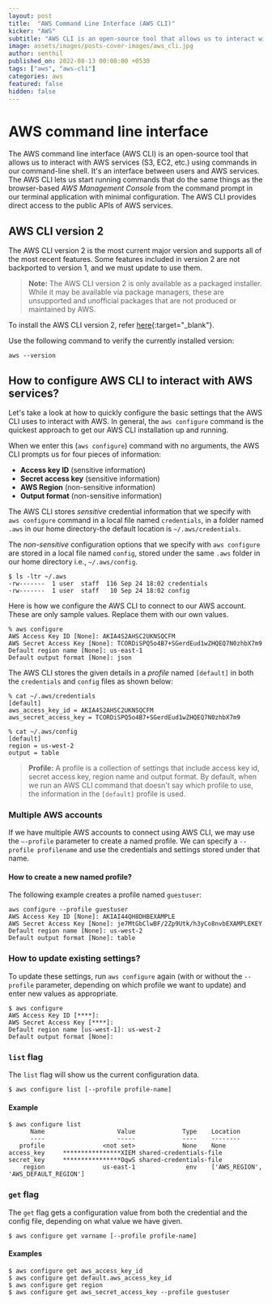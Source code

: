 ```yaml
---
layout: post
title:  "AWS Command Line Interface (AWS CLI)"
kicker: "AWS"
subtitle: "AWS CLI is an open-source tool that allows us to interact with AWS services using command-line shell commands."
image: assets/images/posts-cover-images/aws_cli.jpg
author: senthil
published_on: 2022-08-13 00:00:00 +0530
tags: ["aws", "aws-cli"]
categories: aws
featured: false
hidden: false
---
```


# AWS command line interface

The AWS command line interface (AWS CLI) is an open-source tool that allows us to interact with AWS services (S3, EC2, etc.) using commands in our command-line shell. It's an interface between users and AWS services. The AWS CLI lets us start running commands that do the same things as the browser-based *AWS Management Console* from the command prompt in our terminal application with minimal configuration. The AWS CLI provides direct access to the public APIs of AWS services.

## AWS CLI version 2

The AWS CLI version 2 is the most current major version and supports all of the most recent features. Some features included in version 2 are not backported to version 1, and we must update to use them.

> **Note:** The AWS CLI version 2 is only available as a packaged installer. While it may be available via package managers, these are unsupported and unofficial packages that are not produced or maintained by AWS.

To install the AWS CLI version 2, refer [here](https://docs.aws.amazon.com/cli/latest/userguide/getting-started-install.html){:target="_blank"}.

Use the following command to verify the currently installed version:

```shell
aws --version
```

## How to configure AWS CLI to interact with AWS services?

Let's take a look at how to quickly configure the basic settings that the AWS CLI uses to interact with AWS. In general, the `aws configure` command is the quickest approach to get our AWS CLI installation up and running.

When we enter this (`aws configure`) command with no arguments, the AWS CLI prompts us for four pieces of information:

- **Access key ID** (sensitive information)
- **Secret access key** (sensitive information)
- **AWS Region** (non-sensitive information)
- **Output format** (non-sensitive information)

The AWS CLI stores *sensitive* credential information that we specify with `aws configure` command in a local file named `credentials`, in a folder named `.aws` in our home directory-the default location is `~/.aws/credentials`. 

The *non-sensitive* configuration options that we specify with `aws configure` are stored in a local file named `config`, stored under the same `.aws` folder in our home directory i.e., `~/.aws/config`.

```shell
$ ls -ltr ~/.aws
-rw-------  1 user  staff  116 Sep 24 18:02 credentials
-rw-------  1 user  staff   10 Sep 24 18:02 config
```

Here is how we configure the AWS CLI to connect to our AWS account. These are only sample values. Replace them with our own values.

```shell
% aws configure
AWS Access Key ID [None]: AKIA4S2AHSC2UKNSQCFM
AWS Secret Access Key [None]: TCORDiSPQ5o4B7+SGerdEud1wZHQEQ7N0zhbX7m9
Default region name [None]: us-east-1
Default output format [None]: json
```

The AWS CLI stores the given details in a *profile* named `[default]` in both the `credentials` and `config` files as shown below: 

```shell
% cat ~/.aws/credentials
[default]
aws_access_key_id = AKIA4S2AHSC2UKNSQCFM
aws_secret_access_key = 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
```

```shell
% cat ~/.aws/config
[default]
region = us-west-2
output = table
```

> **Profile:** A profile is a collection of settings that include access key id, secret access key, region name and output format. By default, when we run an AWS CLI command that doesn't say which profile to use, the information in the `[default]` profile is used.

### Multiple AWS accounts

If we have multiple AWS accounts to connect using AWS CLI, we may use the `—-profile` parameter to create a named profile. We can specify a `--profile profilename` and use the credentials and settings stored under that name.

#### How to create a new named profile?

The following example creates a profile named `guestuser`:

```shell
aws configure --profile guestuser
AWS Access Key ID [None]: AKIAI44QH8DHBEXAMPLE
AWS Secret Access Key [None]: je7MtGbClwBF/2Zp9Utk/h3yCo8nvbEXAMPLEKEY
Default region name [None]: us-west-2
Default output format [None]: table
```

### How to update existing settings?

To update these settings, run `aws configure` again (with or without the `--profile` parameter, depending on which profile we want to update) and enter new values as appropriate.

```shell
$ aws configure
AWS Access Key ID [****]:
AWS Secret Access Key [****]:
Default region name [us-west-1]: us-west-2
Default output format [None]:
```

### `list` flag

The `list` flag will show us the current configuration data.

```shell
$ aws configure list [--profile profile-name]
```

#### Example

```shell
$ aws configure list
      Name                    Value             Type    Location
      ----                    -----             ----    --------
   profile                <not set>             None    None
access_key     ****************XIEM shared-credentials-file
secret_key     ****************OqwS shared-credentials-file
    region                us-east-1              env    ['AWS_REGION', 'AWS_DEFAULT_REGION']
```

### `get` flag

The `get` flag gets a configuration value from both the credential and the config file, depending on what value we have given.

```shell
$ aws configure get varname [--profile profile-name]
```

#### Examples

```shell
$ aws configure get aws_access_key_id
$ aws configure get default.aws_access_key_id
$ aws configure get region
$ aws configure get aws_secret_access_key --profile guestuser
```